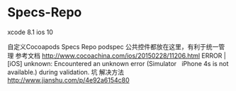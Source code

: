 # Specs-Repo

xcode 8.1
ios 10

自定义Cocoapods  Specs Repo podspec 
公共控件都放在这里，有利于统一管理
参考文档 http://www.cocoachina.com/ios/20150228/11206.html
 ERROR | [iOS] unknown: Encountered an unknown error (Simulator    iPhone 4s is not available.) during validation. 坑 解决方法 http://www.jianshu.com/p/4e92a6154c80

